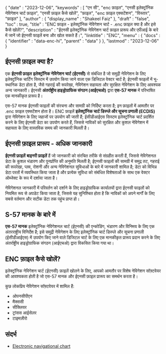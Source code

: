 {
   "date" : "2023-12-06",
   "keywords" : [
"एन सी",
"enc फ़ाइल",
"एनसी इलेक्ट्रॉनिक नेविगेशन चार्ट फ़ाइल",
"एनसी फ़ाइल कैसे खोलें",
"फ़ाइल",
"enc फ़ाइल एक्सटेंशन",
"विस्तार",
"फ़ाइल"
],
   "author" : {
      "display_name" : "Shakeel Faiz"
},
   "draft" : "false",
   "toc" : true,
   "title" : "ENC फ़ाइल - इलेक्ट्रॉनिक नेविगेशन चार्ट - .enc फ़ाइल क्या है और इसे कैसे खोलें?",
   "description" : "ईएनसी इलेक्ट्रॉनिक नेविगेशन चार्ट फ़ाइल प्रारूप और एपीआई के बारे में जानें जो ईएनसी फाइलें बना और खोल सकते हैं।",
   "linktitle" : "ENC",
   "menu" : {
      "docs" : {
         "identifier" : "data-enc-hi",
         "parent" : "data"
}
},
   "lastmod" : "2023-12-06"
}

## ईएनसी फ़ाइल क्या है?

एक **ईएनसी फ़ाइल** **इलेक्ट्रॉनिक नेविगेशन चार्ट (ईएनसी)** से संबंधित है जो समुद्री नेविगेशन के लिए इलेक्ट्रॉनिक चार्टिंग सिस्टम में उपयोग किया जाने वाला एक डिजिटल वेक्टर चार्ट है; ईएनसी फाइलों में भू-स्थानिक डेटा होता है, जैसे गहराई की रूपरेखा, नेविगेशन सहायता और सुरक्षित नेविगेशन के लिए आवश्यक अन्य जानकारी। ईएनसी **अंतर्राष्ट्रीय हाइड्रोग्राफिक संगठन (आईएचओ)** द्वारा **एस-57 मानक** में परिभाषित एक मानकीकृत प्रारूप है।

एस-57 मानक ईएनसी फाइलों की संरचना और सामग्री को निर्दिष्ट करता है; इन फ़ाइलों में आमतौर पर .enc फ़ाइल एक्सटेंशन होता है। ENC फ़ाइलें **इलेक्ट्रॉनिक चार्ट डिस्प्ले और सूचना प्रणाली (ECDIS)** द्वारा नेविगेशन के लिए जहाजों पर उपयोग की जाती हैं; ईसीडीआईएस सिस्टम इलेक्ट्रॉनिक चार्ट प्रदर्शित करने के लिए ईएनसी डेटा का उपयोग करते हैं, जिससे नाविकों को सुरक्षित और कुशल नेविगेशन में सहायता के लिए वास्तविक समय की जानकारी मिलती है।

## ईएनसी फ़ाइल प्रारूप - अधिक जानकारी

**ईएनसी फ़ाइलें** **बाइनरी फ़ाइलें** हैं जो जानकारी को संरचित तरीके से संग्रहीत करती हैं, जिससे नेविगेशनल डेटा के कुशल भंडारण और पुनर्प्राप्ति की अनुमति मिलती है; ईएनसी फाइलों की सामग्री में समुद्र तट, गहराई की रूपरेखा, प्लव, रोशनी और अन्य नेविगेशनल सुविधाओं के बारे में जानकारी शामिल है; डेटा को विभिन्न डेटा परतों में व्यवस्थित किया जाता है और प्रत्येक सुविधा को संबंधित विशेषताओं के साथ एक वेक्टर ऑब्जेक्ट के रूप में दर्शाया जाता है।

नेविगेशनल जानकारी में परिवर्तन को दर्शाने के लिए हाइड्रोग्राफिक कार्यालयों द्वारा ईएनसी फाइलों को नियमित रूप से अपडेट किया जाता है, जिससे यह सुनिश्चित होता है कि नाविकों को अपने मार्गों के लिए सबसे वर्तमान और सटीक डेटा तक पहुंच प्राप्त हो।

## S-57 मानक के बारे में

**एस-57 मानक** इलेक्ट्रॉनिक नेविगेशनल चार्ट (ईएनसी) की एन्कोडिंग, भंडारण और विनिमय के लिए एक अंतरराष्ट्रीय विनिर्देश है; इसे समुद्री नेविगेशन के लिए इलेक्ट्रॉनिक चार्ट डिस्प्ले और सूचना प्रणाली (ईसीडीआईएस) में उपयोग किए जाने वाले डिजिटल चार्ट के लिए एक मानकीकृत प्रारूप प्रदान करने के लिए अंतर्राष्ट्रीय हाइड्रोग्राफिक संगठन (आईएचओ) द्वारा विकसित किया गया था।

## ENC फ़ाइल कैसे खोलें?

इलेक्ट्रॉनिक नेविगेशन चार्ट (ईएनसी) फ़ाइलें खोलने के लिए, आपको आमतौर पर विशेष नेविगेशन सॉफ़्टवेयर की आवश्यकता होती है जो एस-57 मानक और ईएनसी फ़ाइल प्रारूप का समर्थन करता है।

कुछ लोकप्रिय नेविगेशन सॉफ़्टवेयर में शामिल हैं:

- ओपनसीपीएन
- मैक्ससी
- सीक्लियर
- ट्रांसस आईसेलर
- टाइमज़ीरो

## संदर्भ
* [Electronic navigational chart](https://en.wikipedia.org/wiki/Electronic_navigational_chart)
